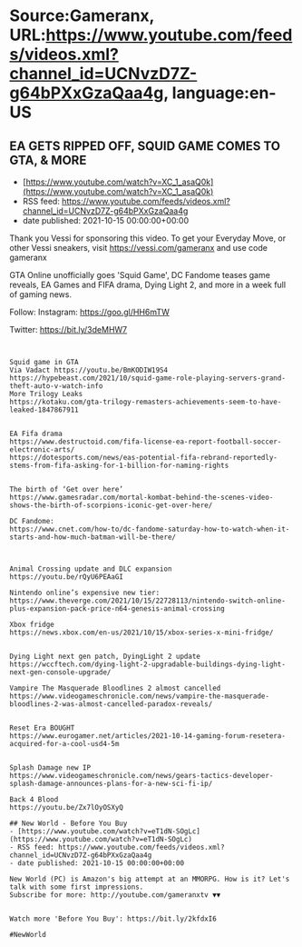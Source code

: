 # Source:Gameranx, URL:https://www.youtube.com/feeds/videos.xml?channel_id=UCNvzD7Z-g64bPXxGzaQaa4g, language:en-US

## EA GETS RIPPED OFF, SQUID GAME COMES TO GTA, & MORE
 - [https://www.youtube.com/watch?v=XC_1_asaQ0k](https://www.youtube.com/watch?v=XC_1_asaQ0k)
 - RSS feed: https://www.youtube.com/feeds/videos.xml?channel_id=UCNvzD7Z-g64bPXxGzaQaa4g
 - date published: 2021-10-15 00:00:00+00:00

Thank you Vessi for sponsoring this video. To get your Everyday Move, or other Vessi sneakers, visit https://vessi.com/gameranx and use code gameranx


GTA Online unofficially goes 'Squid Game', DC Fandome teases game reveals, EA Games and FIFA drama, Dying Light 2, and more in a week full of gaming news.

Follow:
 Instagram: https://goo.gl/HH6mTW​​​​​​​

Twitter: https://bit.ly/3deMHW7​​​​​​​




 ~~~~STORIES~~~~


Squid game in GTA
Via Vadact https://youtu.be/BmKODIW19S4
https://hypebeast.com/2021/10/squid-game-role-playing-servers-grand-theft-auto-v-watch-info
More Trilogy Leaks
https://kotaku.com/gta-trilogy-remasters-achievements-seem-to-have-leaked-1847867911


EA Fifa drama
https://www.destructoid.com/fifa-license-ea-report-football-soccer-electronic-arts/
https://dotesports.com/news/eas-potential-fifa-rebrand-reportedly-stems-from-fifa-asking-for-1-billion-for-naming-rights


The birth of ‘Get over here’
https://www.gamesradar.com/mortal-kombat-behind-the-scenes-video-shows-the-birth-of-scorpions-iconic-get-over-here/
 
DC Fandome:
https://www.cnet.com/how-to/dc-fandome-saturday-how-to-watch-when-it-starts-and-how-much-batman-will-be-there/



Animal Crossing update and DLC expansion
https://youtu.be/rQyU6PEAaGI

Nintendo online’s expensive new tier: 
https://www.theverge.com/2021/10/15/22728113/nintendo-switch-online-plus-expansion-pack-price-n64-genesis-animal-crossing

Xbox fridge 
https://news.xbox.com/en-us/2021/10/15/xbox-series-x-mini-fridge/


Dying Light next gen patch, DyingLight 2 update
https://wccftech.com/dying-light-2-upgradable-buildings-dying-light-next-gen-console-upgrade/

Vampire The Masquerade Bloodlines 2 almost cancelled
https://www.videogameschronicle.com/news/vampire-the-masquerade-bloodlines-2-was-almost-cancelled-paradox-reveals/


Reset Era BOUGHT
https://www.eurogamer.net/articles/2021-10-14-gaming-forum-resetera-acquired-for-a-cool-usd4-5m


Splash Damage new IP
https://www.videogameschronicle.com/news/gears-tactics-developer-splash-damage-announces-plans-for-a-new-sci-fi-ip/

Back 4 Blood
https://youtu.be/Zx7lOyOSXyQ

## New World - Before You Buy
 - [https://www.youtube.com/watch?v=eT1dN-SOgLc](https://www.youtube.com/watch?v=eT1dN-SOgLc)
 - RSS feed: https://www.youtube.com/feeds/videos.xml?channel_id=UCNvzD7Z-g64bPXxGzaQaa4g
 - date published: 2021-10-15 00:00:00+00:00

New World (PC) is Amazon's big attempt at an MMORPG. How is it? Let's talk with some first impressions.
Subscribe for more: http://youtube.com/gameranxtv ▼▼


Watch more 'Before You Buy': https://bit.ly/2kfdxI6

#NewWorld

